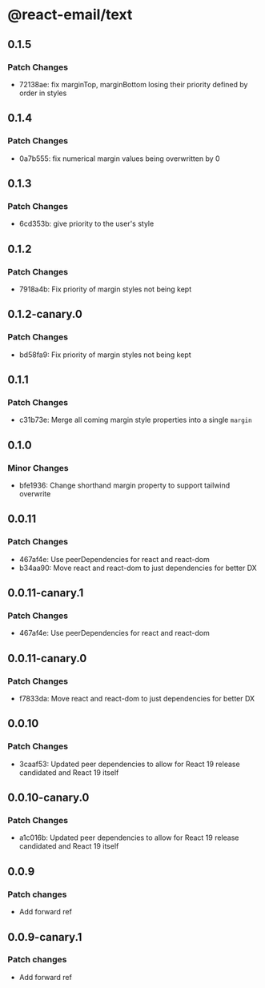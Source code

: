 # @react-email/text

## 0.1.5

### Patch Changes

- 72138ae: fix marginTop, marginBottom losing their priority defined by order in styles

## 0.1.4

### Patch Changes

- 0a7b555: fix numerical margin values being overwritten by 0

## 0.1.3

### Patch Changes

- 6cd353b: give priority to the user's style

## 0.1.2

### Patch Changes

- 7918a4b: Fix priority of margin styles not being kept

## 0.1.2-canary.0

### Patch Changes

- bd58fa9: Fix priority of margin styles not being kept

## 0.1.1

### Patch Changes

- c31b73e: Merge all coming margin style properties into a single `margin`

## 0.1.0

### Minor Changes

- bfe1936: Change shorthand margin property to support tailwind overwrite

## 0.0.11

### Patch Changes

- 467af4e: Use peerDependencies for react and react-dom
- b34aa90: Move react and react-dom to just dependencies for better DX

## 0.0.11-canary.1

### Patch Changes

- 467af4e: Use peerDependencies for react and react-dom

## 0.0.11-canary.0

### Patch Changes

- f7833da: Move react and react-dom to just dependencies for better DX

## 0.0.10

### Patch Changes

- 3caaf53: Updated peer dependencies to allow for React 19 release candidated and React 19 itself

## 0.0.10-canary.0

### Patch Changes

- a1c016b: Updated peer dependencies to allow for React 19 release candidated and React 19 itself

## 0.0.9

### Patch changes

- Add forward ref

## 0.0.9-canary.1

### Patch changes

- Add forward ref
